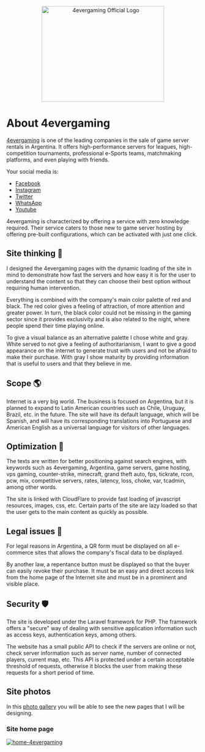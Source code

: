 <p align="center"><a href="https://4evergaming.com.ar" target="_blank"><img src="https://i.ibb.co/dPX03cF/4evergaming-official-logo.png" width="320" height="250" alt="4evergaming Official Logo"></a></p>

# About 4evergaming

[4evergaming](https://4evergaming.com.ar) is one of the leading companies in the sale of game server rentals in Argentina. It offers high-performance servers for leagues, high-competition tournaments, professional e-Sports teams, matchmaking platforms, and even playing with friends.

Your social media is:
- [Facebook](https://facebook.com/4evergaming.com.ar)
- [Instagram](https://instagram.com/4evergaming.com.ar)
- [Twitter](https://twitter.com/4evergamingOK)
- [WhatsApp](https://wa.me/5491124002295)
- [Youtube](https://www.youtube.com/channel/UCOGkRP2uNamUAsWnYUPd2xg)

4evergaming is characterized by offering a service with zero knowledge required. Their service caters to those new to game server hosting by offering pre-built configurations, which can be activated with just one click.

## Site thinking :thinking:
I designed the 4evergaming pages with the dynamic loading of the site in mind to demonstrate how fast the servers and how easy it is for the user to understand the content so that they can choose their best option without requiring human intervention.

Everything is combined with the company's main color palette of red and black. The red color gives a feeling of attraction, of more attention and greater power. In turn, the black color could not be missing in the gaming sector since it provides exclusivity and is also related to the night, where people spend their time playing online.

To give a visual balance as an alternative palette I chose white and gray. White served to not give a feeling of authoritarianism, I want to give a good appearance on the internet to generate trust with users and not be afraid to make their purchase. With gray I show maturity by providing information that is useful to users and that they believe in me.

## Scope :earth_americas:
Internet is a very big world. The business is focused on Argentina, but it is planned to expand to Latin American countries such as Chile, Uruguay, Brazil, etc. in the future. The site will have its default language, which will be Spanish, and will have its corresponding translations into Portuguese and American English as a universal language for visitors of other languages.

## Optimization :rocket:
The texts are written for better positioning against search engines, with keywords such as 4evergaming, Argentina, game servers, game hosting, vps gaming, counter-strike, minecraft, grand theft auto, fps, tickrate, rcon, pcw, mix, competitive servers, rates, latency, loss, choke, var, tcadmin, among other words.

The site is linked with CloudFlare to provide fast loading of javascript resources, images, css, etc. Certain parts of the site are lazy loaded so that the user gets to the main content as quickly as possible.

## Legal issues :necktie:
For legal reasons in Argentina, a QR form must be displayed on all e-commerce sites that allows the company's fiscal data to be displayed.

By another law, a repentance button must be displayed so that the buyer can easily revoke their purchase. It must be an easy and direct access link from the home page of the Internet site and must be in a prominent and visible place.

## Security :shield:
The site is developed under the Laravel framework for PHP. The framework offers a "secure" way of dealing with sensitive application information such as access keys, authentication keys, among others.

The website has a small public API to check if the servers are online or not, check server information such as server name, number of connected players, current map, etc. This API is protected under a certain acceptable threshold of requests, otherwise it blocks the user from making these requests for a short period of time.

## Site photos
In this [photo gallery](https://ibb.co/album/qkv6Zr) you will be able to see the new pages that I will be designing.

### Site home page

<a href="https://4evergaming.com.ar" target="_blank"><img src="https://i.ibb.co/FgsB0qw/home-4evergaming.png" alt="home-4evergaming" border="0"></a> 
